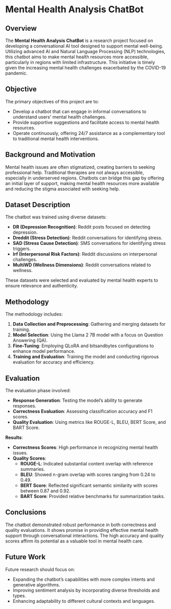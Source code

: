 # Mental Health Analysis ChatBot

## Overview

The **Mental Health Analysis ChatBot** is a research project focused on developing a conversational AI tool designed to support mental well-being. Utilizing advanced AI and Natural Language Processing (NLP) technologies, this chatbot aims to make mental health resources more accessible, particularly in regions with limited infrastructure. This initiative is timely given the increasing mental health challenges exacerbated by the COVID-19 pandemic.

## Objective

The primary objectives of this project are to:
- Develop a chatbot that can engage in informal conversations to understand users' mental health challenges.
- Provide supportive suggestions and facilitate access to mental health resources.
- Operate continuously, offering 24/7 assistance as a complementary tool to traditional mental health interventions.

## Background and Motivation

Mental health issues are often stigmatized, creating barriers to seeking professional help. Traditional therapies are not always accessible, especially in underserved regions. Chatbots can bridge this gap by offering an initial layer of support, making mental health resources more available and reducing the stigma associated with seeking help.

## Dataset Description

The chatbot was trained using diverse datasets:
- **DR (Depression Recognition)**: Reddit posts focused on detecting depression.
- **Dreddit (Stress Detection)**: Reddit conversations for identifying stress.
- **SAD (Stress Cause Detection)**: SMS conversations for identifying stress triggers.
- **Irf (Interpersonal Risk Factors)**: Reddit discussions on interpersonal challenges.
- **MultiWD (Wellness Dimensions)**: Reddit conversations related to wellness.

These datasets were selected and evaluated by mental health experts to ensure relevance and authenticity.

## Methodology

The methodology includes:
1. **Data Collection and Preprocessing**: Gathering and merging datasets for training.
2. **Model Selection**: Using the Llama 2 7B model with a focus on Question Answering (QA).
3. **Fine-Tuning**: Employing QLoRA and bitsandbytes configurations to enhance model performance.
4. **Training and Evaluation**: Training the model and conducting rigorous evaluation for accuracy and efficiency.

## Evaluation

The evaluation phase involved:
- **Response Generation**: Testing the model’s ability to generate responses.
- **Correctness Evaluation**: Assessing classification accuracy and F1 scores.
- **Quality Evaluation**: Using metrics like ROUGE-L, BLEU, BERT Score, and BART Score.

**Results**:
- **Correctness Scores**: High performance in recognizing mental health issues.
- **Quality Scores**:
  - **ROUGE-L**: Indicated substantial content overlap with reference summaries.
  - **BLEU**: Showed n-gram overlap with scores ranging from 0.24 to 0.49.
  - **BERT Score**: Reflected significant semantic similarity with scores between 0.87 and 0.92.
  - **BART Score**: Provided relative benchmarks for summarization tasks.

## Conclusions

The chatbot demonstrated robust performance in both correctness and quality evaluations. It shows promise in providing effective mental health support through conversational interactions. The high accuracy and quality scores affirm its potential as a valuable tool in mental health care.

## Future Work

Future research should focus on:
- Expanding the chatbot’s capabilities with more complex intents and generative algorithms.
- Improving sentiment analysis by incorporating diverse thresholds and types.
- Enhancing adaptability to different cultural contexts and languages.
